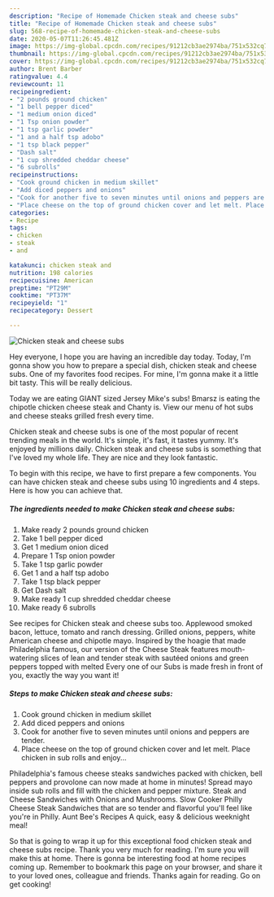 ```yaml
---
description: "Recipe of Homemade Chicken steak and cheese subs"
title: "Recipe of Homemade Chicken steak and cheese subs"
slug: 568-recipe-of-homemade-chicken-steak-and-cheese-subs
date: 2020-05-07T11:26:45.481Z
image: https://img-global.cpcdn.com/recipes/91212cb3ae2974ba/751x532cq70/chicken-steak-and-cheese-subs-recipe-main-photo.jpg
thumbnail: https://img-global.cpcdn.com/recipes/91212cb3ae2974ba/751x532cq70/chicken-steak-and-cheese-subs-recipe-main-photo.jpg
cover: https://img-global.cpcdn.com/recipes/91212cb3ae2974ba/751x532cq70/chicken-steak-and-cheese-subs-recipe-main-photo.jpg
author: Brent Barber
ratingvalue: 4.4
reviewcount: 11
recipeingredient:
- "2 pounds ground chicken"
- "1 bell pepper diced"
- "1 medium onion diced"
- "1 Tsp onion powder"
- "1 tsp garlic powder"
- "1 and a half tsp adobo"
- "1 tsp black pepper"
- "Dash salt"
- "1 cup shredded cheddar cheese"
- "6 subrolls"
recipeinstructions:
- "Cook ground chicken in medium skillet"
- "Add diced peppers and onions"
- "Cook for another five to seven minutes until onions and peppers are tender."
- "Place cheese on the top of ground chicken cover and let melt. Place chicken in sub rolls and enjoy..."
categories:
- Recipe
tags:
- chicken
- steak
- and

katakunci: chicken steak and 
nutrition: 198 calories
recipecuisine: American
preptime: "PT29M"
cooktime: "PT37M"
recipeyield: "1"
recipecategory: Dessert

---
```



![Chicken steak and cheese subs](https://img-global.cpcdn.com/recipes/91212cb3ae2974ba/751x532cq70/chicken-steak-and-cheese-subs-recipe-main-photo.jpg)

Hey everyone, I hope you are having an incredible day today. Today, I'm gonna show you how to prepare a special dish, chicken steak and cheese subs. One of my favorites food recipes. For mine, I'm gonna make it a little bit tasty. This will be really delicious.

Today we are eating GIANT sized Jersey Mike&#39;s subs! Bmarsz is eating the chipotle chicken cheese steak and Chanty is. View our menu of hot subs and cheese steaks grilled fresh every time.

Chicken steak and cheese subs is one of the most popular of recent trending meals in the world. It's simple, it's fast, it tastes yummy. It's enjoyed by millions daily. Chicken steak and cheese subs is something that I've loved my whole life. They are nice and they look fantastic.


To begin with this recipe, we have to first prepare a few components. You can have chicken steak and cheese subs using 10 ingredients and 4 steps. Here is how you can achieve that.

<!--inarticleads1-->

##### The ingredients needed to make Chicken steak and cheese subs:

1. Make ready 2 pounds ground chicken
1. Take 1 bell pepper diced
1. Get 1 medium onion diced
1. Prepare 1 Tsp onion powder
1. Take 1 tsp garlic powder
1. Get 1 and a half tsp adobo
1. Take 1 tsp black pepper
1. Get Dash salt
1. Make ready 1 cup shredded cheddar cheese
1. Make ready 6 subrolls


See recipes for Chicken steak and cheese subs too. Applewood smoked bacon, lettuce, tomato and ranch dressing. Grilled onions, peppers, white American cheese and chipotle mayo. Inspired by the hoagie that made Philadelphia famous, our version of the Cheese Steak features mouth-watering slices of lean and tender steak with sautéed onions and green peppers topped with melted Every one of our Subs is made fresh in front of you, exactly the way you want it! 

<!--inarticleads2-->

##### Steps to make Chicken steak and cheese subs:

1. Cook ground chicken in medium skillet
1. Add diced peppers and onions
1. Cook for another five to seven minutes until onions and peppers are tender.
1. Place cheese on the top of ground chicken cover and let melt. Place chicken in sub rolls and enjoy...


Philadelphia&#39;s famous cheese steaks sandwiches packed with chicken, bell peppers and provolone can now made at home in minutes! Spread mayo inside sub rolls and fill with the chicken and pepper mixture. Steak and Cheese Sandwiches with Onions and Mushrooms. Slow Cooker Philly Cheese Steak Sandwiches that are so tender and flavorful you&#39;ll feel like you&#39;re in Philly. Aunt Bee&#39;s Recipes A quick, easy &amp; delicious weeknight meal! 

So that is going to wrap it up for this exceptional food chicken steak and cheese subs recipe. Thank you very much for reading. I'm sure you will make this at home. There is gonna be interesting food at home recipes coming up. Remember to bookmark this page on your browser, and share it to your loved ones, colleague and friends. Thanks again for reading. Go on get cooking!
